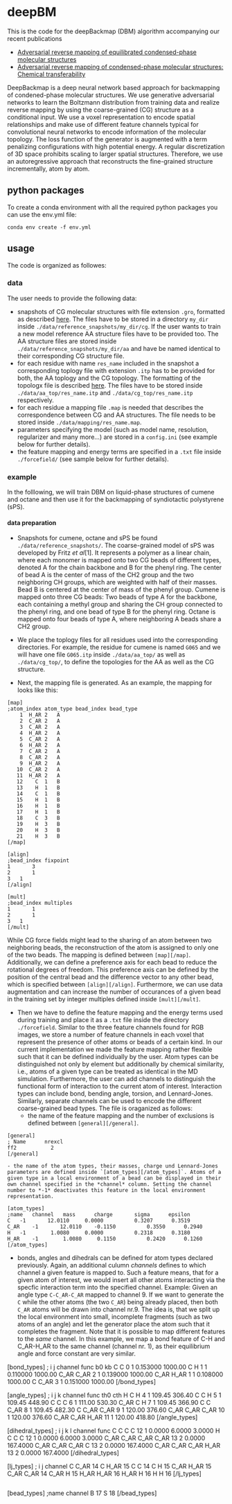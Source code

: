 # deepBM

This is the code for the deepBackmap (DBM) algorithm accompanying our recent publications
- [Adversarial reverse mapping of equilibrated condensed-phase molecular structures](https://iopscience.iop.org/article/10.1088/2632-2153/abb6d4/meta) 
- [Adversarial reverse mapping of condensed-phase molecular structures: Chemical transferability](https://arxiv.org/abs/2101.04996) 

DeepBackmap is a deep neural network based approach for backmapping of condened-phase molecular structures. We use generative adversarial networks to learn the Boltzmann distribution from training data and realize reverse mapping by using the coarse-grained (CG) structure as a conditional input. We use a voxel representation to encode spatial relationships and make use of different feature channels typical for convolutional neural networks to encode information of the molecular topology. The loss function of the generator is augmented with a term penalizing configurations with high potential energy. A regular discretization of 3D space prohibits scaling to larger spatial structures. Therefore, we use an autoregressive approach that reconstructs the fine-grained structure incrementally, atom by atom.

## python packages

To create a conda environment with all the required python packages you can use the env.yml file:

```
conda env create -f env.yml
```

## usage

The code is organized as followes:

### data

The user needs to provide the following data:
- snapshots of CG molecular structures with file extension `.gro`, formatted as described [here](https://manual.gromacs.org/archive/5.0.4/online/gro.html). The files have to be stored in a directory `my_dir` inside `./data/reference_snapshots/my_dir/cg`. If the user wants to train a new model reference AA structure files have to be provided too. The AA structure files are stored inside `./data/reference_snapshots/my_dir/aa` and have be named identical to their corresponding CG structure file.
- for each residue with name `res_name` included in the snapshot a corresponding toplogy file with extension `.itp` has to be provided for both, the AA toplogy and the CG topology. The formatting of the topologx file is described [here](https://manual.gromacs.org/archive/5.0/online/top.html). The files have to be stored inside `./data/aa_top/res_name.itp` and `./data/cg_top/res_name.itp` respectively.
- for each residue a mapping file `.map` is needed that describes the correspondence between CG and AA structures. The file needs to be stored inside `./data/mapping/res_name.map`. 
- parameters specifying the model (such as model name, resolution, regularizer and many more...) are stored in a `config.ini` (see example below for further details).
- the feature mapping and energy terms are specified in a `.txt` file inside `./forcefield/` (see sample below for further details).

### example

In the folllowing, we will train DBM on liquid-phase structures of cumene and octane and then use it for the backmapping of syndiotactic polystyrene (sPS).

#### data preparation

- Snapshots for cumene, octane and sPS be found `./data/reference_snapshots/`. The coarse-grained model of sPS was developed by Fritz *et al*[1]. It represents a polymer as a linear chain, where each monomer is mapped onto two CG beads of different types, denoted A for the chain backbone and B for the phenyl ring. The center of bead A is the center of mass of the CH2 group and the two neighboring CH groups, which are weighted with half of their masses. Bead B is centered at the center of mass of the phenyl group. Cumene is mapped onto three CG beads: Two beads of type A for the backbone, each containing a methyl group and sharing the CH group connected to the phenyl ring, and one bead of type B for the phenyl ring. Octane is mapped onto four beads of type A, where neighboring A beads share a CH2 group.

- We place the toplogy files for all residues used into the corresponding directories. For example, the residue for cumene is named `G065` and we will have one file `G065.itp` inside `./data/aa_top/` as well as `./data/cg_top/`, to define the topologies for the AA as well as the CG structure.

- Next, the mapping file is generated. As an example, the mapping for looks like this:
```
[map]
;atom_index atom_type bead_index bead_type 
    1  H_AR 2   A
    2  C_AR 2   A
    3  C_AR 2   A
    4  H_AR 2   A
    5  C_AR 2   A
    6  H_AR 2   A
    7  C_AR 2   A
    8  C_AR 2   A
    9  H_AR 2   A
   10  C_AR 2   A
   11  H_AR 2   A
   12    C  1   B
   13    H  1   B
   14    C  1   B
   15    H  1   B
   16    H  1   B
   17    H  1   B
   18    C  3   B
   19    H  3   B
   20    H  3   B
   21    H  3   B
[/map]

[align]
;bead_index	fixpoint
1       3
2       1
3	1
[/align]

[mult]
;bead_index	multiples
1       1
2       1
3	1
[/mult]
```
While CG force fields might lead to the sharing of an atom between two neighboring
beads, the reconstruction of the atom is assigned to only one of the two beads. The mapping is defined between `[map][/map]`. Additionally, we can define a preference axis for each bead to reduce the rotational degrees of freedom. This preference axis can be defined by the position of the central bead and the difference vector to any other bead, which is specified between `[align][/align]`. Furthermore, we can use data augmentation and can increase the number of occurances of a given bead in the training set by integer multiples defined inside `[mult][/mult]`.

- Then we have to define the feature mapping and the energy terms used during training and place it as a `.txt` file inside the directory `./forcefield`. Similar to the three feature channels found for RGB images, we store a number of feature channels in each voxel that represent the presence of other atoms or beads of a certain kind. In our current implementation we made the feature mapping rather flexible such that it can be defined individually by the user. Atom types can be distinguished not only by element but additionally by chemical similarity, i.e., atoms of a given type can be treated as identical in the MD simulation. Furthermore, the user can add channels to distinguish the functional form of interaction to the current atom of interest. Interaction types can include bond, bending angle, torsion, and Lennard-Jones. Similarly, separate channels can be used to encode the different coarse-grained bead types.
The file is oraganized as follows:
	- the name of the feature mapping and the number of exclusions is defined between `[general][/general]`.
```
[general]
; Name      nrexcl
ff2           2
[/general]
```
	- the name of the atom types, their masses, charge und Lennard-Jones parameters are defined inside `[atom_types][/atom_types]`. Atoms of a given type in a local environment of a bead can be displayed in their own channel specified in the *channel* column. Setting the channel number to *-1* deactivates this feature in the local environment representation.

```
[atom_types]
;name	channel   mass      charge       sigma      epsilon
C	-1       12.0110     0.0000          0.3207      0.3519
C_AR	-1       12.0110    -0.1150          0.3550      0.2940
H	-1        1.0080     0.0000          0.2318      0.3180
H_AR	-1        1.0080     0.1150          0.2420      0.1260
[/atom_types]
```

- bonds, angles and dihedrals can be defined for atom types declared previously. Again, an additional culumn *channels* defines to which channel a given feature is mapped to. Such a feature means, that for a given atom of interest, we would insert all other atoms interacting via the specfic interaction term into the specified channel. Example: Given an angle type `C-C_AR-C_AR` mapped to channel 9. If we want to generate the `C` while the other atoms (the two `C_AR`) being already placed, then both `C_AR` atoms will be drawn into channel nr.9. The idea is, that we split up the local environment into small, incomplete fragments (such as two atoms of an angle) and let the generator place the atom such that it completes the fragment. Note that it is possible to map different features to the *same* channel. In this example, we map a bond feature of C-H and C_AR-H_AR to the same channel (channel nr. 1), as their equilibrium angle and force constant are very similar. 

[bond_types]
; i     j	channel  func        b0          kb
C      C	0        1       0.153000      1000.00
C      H	1        1       0.110000      1000.00
C_AR   C_AR	2     	 1       0.139000      1000.00
C_AR   H_AR	1     	 1       0.108000      1000.00
C      C_AR	3    	 1       0.151000      1000.00
[/bond_types]

[angle_types]
; i     j      k	channel  func       th0         cth
H      C      H		4       1       109.45       306.40
C      C      H 	5       1       109.45       448.90
C      C      C   	6     	1       111.00       530.30
C_AR   C      H  	7       1       109.45       366.90
C      C      C_AR 	8   	1       109.45       482.30
C      C_AR   C_AR  	9   	1       120.00       376.60
C_AR   C_AR   C_AR  	10  	1       120.00       376.60
C_AR   C_AR   H_AR  	11  	1       120.00       418.80
[/angle_types]


[dihedral_types]
; i    j     k     l	channel func 
C      C     C     C	12      1    0.0000   6.0000   3.0000
H      C     C     C	12      1    0.0000   6.0000   3.0000
C_AR   C_AR  C_AR  C_AR	13      2    0.0000 167.4000
C_AR   C_AR  C_AR  C	13      2    0.0000 167.4000
C_AR   C_AR  C_AR  H_AR	13      2    0.0000 167.4000
[/dihedral_types]

[lj_types]
; i     j       channel
C       C_AR    14
C       H_AR    15
C       C       14
C       H       15
C_AR    H_AR    15
C_AR    C_AR    14
C_AR    H       15
H_AR    H_AR    16
H_AR    H       16
H       H       16
[/lj_types]
```
```
[bead_types]
;name	channel
B	17
S	18
[/bead_types]




